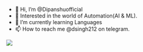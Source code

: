 - 👋 Hi, I’m @Dipanshuofficial
- 👀 Interested in the world of Automation(AI & ML).
- 🌱 I’m currently learning Languages
- 📫 How to reach me @dsingh212 on telegram.


<a href=""> <img align="center" src="https://github-readme-stats-sigma-five.vercel.app/api/top-langs/?username=Dipanshuofficial&theme=react&line_height=40&hide=css"/> </a>



